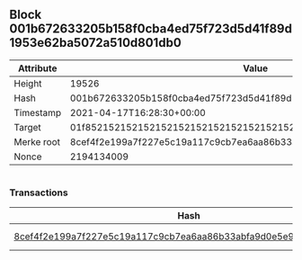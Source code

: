 ## Block 001b672633205b158f0cba4ed75f723d5d41f89d1953e62ba5072a510d801db0

Attribute | Value
--- | ---
Height | 19526
Hash | 001b672633205b158f0cba4ed75f723d5d41f89d1953e62ba5072a510d801db0
Timestamp | 2021-04-17T16:28:30+00:00
Target | 01f8521521521521521521521521521521521521521521521521521521521521
Merke root | 8cef4f2e199a7f227e5c19a117c9cb7ea6aa86b33abfa9d0e5e9443343042213
Nonce | 2194134009

```

```

### Transactions

Hash | Amount
--- | ---
[8cef4f2e199a7f227e5c19a117c9cb7ea6aa86b33abfa9d0e5e9443343042213](8cef4f2e199a7f227e5c19a117c9cb7ea6aa86b33abfa9d0e5e9443343042213.md) | 10.00000000 SKEPTI 

